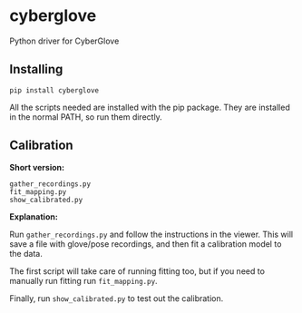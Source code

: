 # cyberglove

Python driver for CyberGlove

## Installing

    pip install cyberglove

All the scripts needed are installed with the pip package.
They are installed in the normal PATH, so run them directly.

## Calibration

**Short version:**

    gather_recordings.py
    fit_mapping.py
    show_calibrated.py

**Explanation:**

Run `gather_recordings.py` and follow the instructions in the viewer.
This will save a file with glove/pose recordings,
and then fit a calibration model to the data.

The first script will take care of running fitting too,
but if you need to manually run fitting run `fit_mapping.py`.

Finally, run `show_calibrated.py` to test out the calibration.
